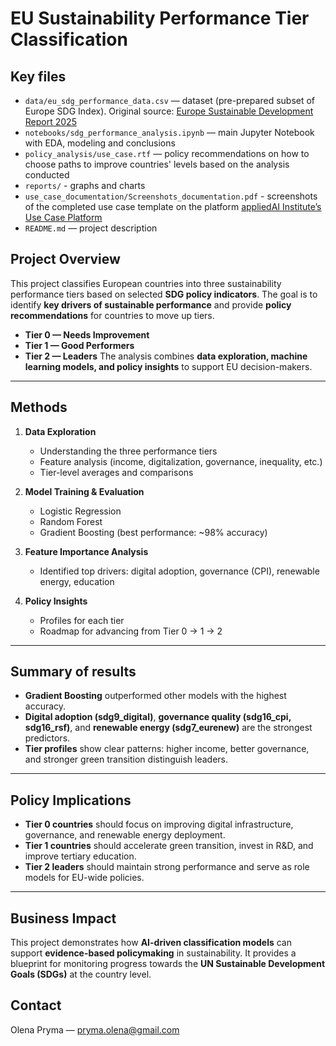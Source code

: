 # EU Sustainability Performance Tier Classification

## Key files
- `data/eu_sdg_performance_data.csv` — dataset (pre-prepared subset of Europe SDG Index). Original source: [Europe Sustainable Development Report 2025](https://eu-dashboards.sdgindex.org/)
- `notebooks/sdg_performance_analysis.ipynb` — main Jupyter Notebook with EDA, modeling and conclusions
- `policy_analysis/use_case.rtf` — policy recommendations on how to choose paths to improve countries' levels based on the analysis conducted
- `reports/` - graphs and charts
- `use_case_documentation/Screenshots_documentation.pdf` - screenshots of the completed use case template on the platform [appliedAI Institute’s Use Case Platform](https://ucp.appliedai-institute.de/en)
- `README.md` — project description

## Project Overview
This project classifies European countries into three sustainability performance tiers based on selected **SDG policy indicators**.
The goal is to identify **key drivers of sustainable performance** and provide **policy recommendations** for countries to move up tiers.
- **Tier 0 — Needs Improvement**
- **Tier 1 — Good Performers**
- **Tier 2 — Leaders**
The analysis combines **data exploration, machine learning models, and policy insights** to support EU decision-makers.

---
## Methods
1. **Data Exploration**
   - Understanding the three performance tiers
   - Feature analysis (income, digitalization, governance, inequality, etc.)
   - Tier-level averages and comparisons

2. **Model Training & Evaluation**
   - Logistic Regression
   - Random Forest
   - Gradient Boosting (best performance: ~98% accuracy)

3. **Feature Importance Analysis**
   - Identified top drivers: digital adoption, governance (CPI), renewable energy, education

4. **Policy Insights**
   - Profiles for each tier
   - Roadmap for advancing from Tier 0 → 1 → 2

---
## Summary of results
- **Gradient Boosting** outperformed other models with the highest accuracy.
- **Digital adoption (sdg9_digital)**, **governance quality (sdg16_cpi, sdg16_rsf)**, and **renewable energy (sdg7_eurenew)** are the strongest predictors.
- **Tier profiles** show clear patterns: higher income, better governance, and stronger green transition distinguish leaders.

---
## Policy Implications
- **Tier 0 countries** should focus on improving digital infrastructure, governance, and renewable energy deployment.
- **Tier 1 countries** should accelerate green transition, invest in R&D, and improve tertiary education.
- **Tier 2 leaders** should maintain strong performance and serve as role models for EU-wide policies.

---
## Business Impact
This project demonstrates how **AI-driven classification models** can support **evidence-based policymaking** in sustainability.
It provides a blueprint for monitoring progress towards the **UN Sustainable Development Goals (SDGs)** at the country level.

## Contact
Olena Pryma — pryma.olena@gmail.com
